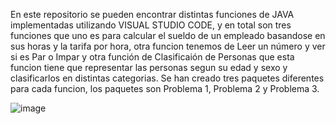 En este repositorio se pueden encontrar distintas funciones de JAVA implementadas utilizando VISUAL STUDIO CODE, y en total son tres funciones que uno es para calcular el 
sueldo de un empleado basandose en sus horas y la tarifa por hora, otra funcion
tenemos de Leer un número y ver si es Par o Impar y otra función de Clasificaión de Personas que esta funcion
tiene que representar las personas segun su edad y sexo y clasificarlos en distintas categorias.
Se han creado tres paquetes diferentes para cada funcion, los paquetes son Problema 1, Problema 2 y Problema 3.

![image](https://github.com/hfarooqupm/SOPRA-CODING-TEST/assets/78760561/a0e5a45a-bceb-4b9f-a43f-693ac34007ef)
